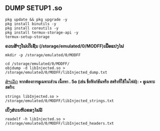 ## DUMP SETUP1 .so

```
pkg update && pkg upgrade -y
pkg install binutils -y
pkg install coreutils -y
pkg install termux-storage-api -y
termux-setup-storage
```
**ຄວນສ້າງໂຟເດີເຊັ່ນ (/storage/emulated/0/MODFF)ເພື່ອແປງໄຟ**
```
mkdir -p /storage/emulated/0/MODFF
```

```
cd /storage/emulated/0/MODFF/
objdump -d libInjected.so > /storage/emulated/0/MODFF/libInjected_dump.txt
```

[ສຳເລັດ](#ສຳເລັດ)
**หากต้องการดูเฉพาะส่วน เนื้อหา . 5o (เช่น ชื่อฟังก์ชันหรือ สตริงที่ใช้ในไฟล์):
• ดูเฉพาะสตริง:**

```
strings libInjected.so > /storage/emulated/0/MODFF/libInjected_strings.txt
```

**ເບິ່ງສ່ວນຫົວຂອງໄຟລ໌**
```
readelf -h libInjected.so > /storage/emulated/0/MODFF/libInjected_headers.txt
```

